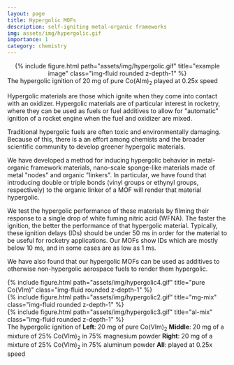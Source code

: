 ```yaml
---
layout: page
title: Hypergolic MOFs
description: self-igniting metal-organic frameworks
img: assets/img/hypergolic.gif
importance: 1
category: chemistry
---
```


<center>
<div class="row">
    <div class="col-sm mt-3 mt-md-0">
        {% include figure.html path="assets/img/hypergolic.gif" title="example image" class="img-fluid rounded z-depth-1" %}
    </div>
</div>
</center>

<div class="caption">
    The hypergolic ignition of 20 mg of pure Co(AIm)<sub>2</sub> played at 0.25x speed
</div>

Hypergolic materials are those which ignite when they come into contact with an oxidizer. Hypergolic materials are of particular interest in rocketry, where 
they can be used as fuels or fuel additives to allow for "automatic" ignition of a rocket engine when the fuel and oxidizer are mixed.

Traditional hypergolic fuels are often toxic and environmentally damaging. Because of this, there is a an effort among chemists and the broader scientific community to develop greener hypergolic materials. 

We have developed a method for inducing hypergolic behavior in metal-organic framework materials, nano-scale sponge-like materials made of metal "nodes" and organic "linkers". In particular, we have found that introducing double or triple bonds (vinyl groups or ethynyl groups, respectively) to the organic linker of a MOF will render that material hypergolic. 

We test the hypergolic performance of these materials by filming their response to a single drop of white fuming nitric acid (WFNA). The faster the ignition, the better the performance of that hypergolic material. Typically, these ignition delays (IDs) should be under 50 ms in order for the material to be useful for rocketry applications. Our MOFs show IDs which are mostly below 10 ms, and in some cases are as low as 1 ms.  



We have also found that our hypergolic MOFs can be used as additives to otherwise non-hypergolic aerospace fuels to render them hypergolic. 

<div class="row">
    <div class="col-sm mt-3 mt-md-0">
        {% include figure.html path="assets/img/hypergolic4.gif" title="pure Co(VIm)" class="img-fluid rounded z-depth-1" %}
    </div>
    <div class="col-sm mt-3 mt-md-0">
        {% include figure.html path="assets/img/hypergolic2.gif" title="mg-mix" class="img-fluid rounded z-depth-1" %}
    </div>
    <div class="col-sm mt-3 mt-md-0">
        {% include figure.html path="assets/img/hypergolic3.gif" title="al-mix" class="img-fluid rounded z-depth-1" %}
    </div>
</div>

<div class="caption">
    The hypergolic ignition of <b>Left</b>: 20 mg of pure Co(VIm)<sub>2</sub> <b>Middle</b>: 20 mg of a mixture of 25% Co(VIm)<sub>2</sub> in 75% magnesium powder <b>Right</b>: 20 mg of a mixture of 25% Co(VIm)<sub>2</sub> in 75% aluminum powder <b>All</b>: played at 0.25x speed
</div>


